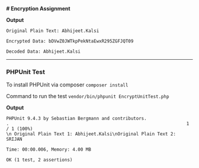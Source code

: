 **# Encryption Assignment**


**Output**

```
Original Plain Text: Abhijeet.Kalsi

Encrypted Data: bDVwZ0JWTkpPekNtaEwxR295ZGFJQT09

Decoded Data: Abhijeet.Kalsi
```


---------------

### PHPUnit Test

To install PHPUnit via composer
`composer install`

Command to run the test
`vendor/bin/phpunit EncryptUnitTest.php`

**Output**
```
PHPUnit 9.4.3 by Sebastian Bergmann and contributors.
.                                                                   1 / 1 (100%)
\n Original Plain Text 1: Abhijeet.Kalsi\nOriginal Plain Text 2: SRIJAN

Time: 00:00.006, Memory: 4.00 MB

OK (1 test, 2 assertions)
```

